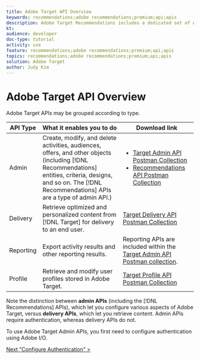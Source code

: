 ```yaml
---
title: Adobe Target API Overview
keywords: recommendations;adobe recommendations;premium;api;apis
description: Adobe Target Recommendations includes a dedicated set of APIs that allow you to manage your catalog of recommendable products and/or content; manage your recommendations algorithms and campaigns; and deliver recommendations in JSON, HTML, or XML objects to be displayed in web, mobile, email, IOT, and other channels.
kt: 
audience: developer
doc-type: tutorial
activity: use
feature: recommendations;adobe recommendations;premium;api;apis
topics: recommendations;adobe recommendations;premium;api;apis
solution: Adobe Target
author: Judy Kim
---
```


# Adobe Target API Overview

Adobe Target APIs may be grouped according to type.

|API Type|What it enables you to do|Download link|
| --- | --- | --- |
|Admin|Create, modify, and delete activities, audiences, offers, and other objects (including [!DNL Recommendations] entities, criteria, designs, and so on. The [!DNL Recommendations] APIs are a type of admin API.)|<UL><li>[Target Admin API Postman Collection](https://developers.adobetarget.com/api/#admin-postman-collection)</li><li>[Recommendations API Postman Collection](https://developers.adobetarget.com/api/recommendations/#section/Postman)</li></ul>|
|Delivery|Retrieve optimized and personalized content from [!DNL Target] for delivery to an end user.|[Target Delivery API Postman Collection](https://developers.adobetarget.com/api/delivery-api/#section/Getting-Started/Postman-Collection)|
|Reporting|Export activity results and other reporting results.|Reporting APIs are included within the [Target Admin API Postman collection](https://developers.adobetarget.com/api/#admin-postman-collection).|
|Profile|Retrieve and modify user profiles stored in Adobe Target.|[Target Profile API Postman Collection](https://developers.adobetarget.com/api/#profiles)|

Note the distinction between **admin APIs** (including the [!DNL Recommendations] APIs), which let you configure various aspects of Adobe Target, versus **delivery APIs**, which let you retrieve content. Admin APIs require authentication, whereas delivery APIs do not.

To use Adobe Target Admin APIs, you first need to configure authentication using Adobe I/O.

[Next "Configure Authentication" >](configure-io-target-integration.md)
